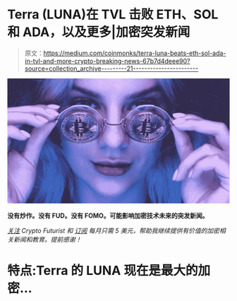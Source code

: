 # Terra (LUNA)在 TVL 击败 ETH、SOL 和 ADA，以及更多|加密突发新闻

> 原文：<https://medium.com/coinmonks/terra-luna-beats-eth-sol-ada-in-tvl-and-more-crypto-breaking-news-67b7d4deee90?source=collection_archive---------21----------------------->

![](img/44697f7d21e0ee233bd93076c81de5d4.png)

**没有炒作。没有 FUD。没有 FOMO。可能影响加密技术未来的突发新闻。**

[*关注*](/@cryptofuturist) *Crypto Futurist 和* [*订阅*](https://pacelavia.medium.com/membership) *每月只需 5 美元，帮助我继续提供有价值的加密相关新闻和教育。提前感谢！*

# 特点:Terra 的 LUNA 现在是最大的加密…